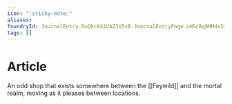 ```yaml
---
icon: ":sticky-note:"
aliases: 
foundryId: JournalEntry.DoQhcK41UAZ3U5vB.JournalEntryPage.oHSc8q8MMdx5iDef
tags: []
---
```


# Article
An odd shop that exists somewhere between the [[Feywild]] and the mortal realm, moving as it pleases between locations.